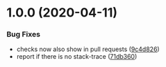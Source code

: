 # 1.0.0 (2020-04-11)


### Bug Fixes

* checks now also show in pull requests ([9c4d826](https://github.com/MirrorNG/nunit-reporter/commit/9c4d82634c0bd432f7a99a79f9111f94b89c8540))
* report if there is no stack-trace ([71db360](https://github.com/MirrorNG/nunit-reporter/commit/71db360c42a8cf209efa08f85316d2d2a0d9947f))
